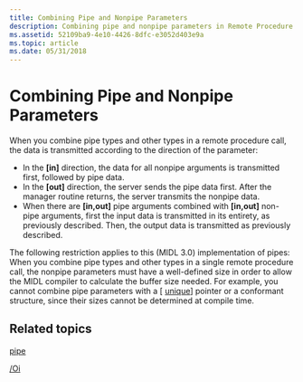 ```yaml
---
title: Combining Pipe and Nonpipe Parameters
description: Combining pipe and nonpipe parameters in Remote Procedure Call (RPC).
ms.assetid: 52109ba9-4e10-4426-8dfc-e3052d403e9a
ms.topic: article
ms.date: 05/31/2018
---
```


# Combining Pipe and Nonpipe Parameters

When you combine pipe types and other types in a remote procedure call, the data is transmitted according to the direction of the parameter:

-   In the **\[in\]** direction, the data for all nonpipe arguments is transmitted first, followed by pipe data.
-   In the **\[out\]** direction, the server sends the pipe data first. After the manager routine returns, the server transmits the nonpipe data.
-   When there are **\[in,out\]** pipe arguments combined with **\[in,out\]** non-pipe arguments, first the input data is transmitted in its entirety, as previously described. Then, the output data is transmitted as previously described.

The following restriction applies to this (MIDL 3.0) implementation of pipes: When you combine pipe types and other types in a single remote procedure call, the nonpipe parameters must have a well-defined size in order to allow the MIDL compiler to calculate the buffer size needed. For example, you cannot combine pipe parameters with a \[ [unique](https://docs.microsoft.com/windows/desktop/Midl/unique)\] pointer or a conformant structure, since their sizes cannot be determined at compile time.

## Related topics

<dl> <dt>

[pipe](https://docs.microsoft.com/windows/desktop/Midl/pipe)
</dt> <dt>

[/Oi](https://docs.microsoft.com/windows/desktop/Midl/-oi)
</dt> </dl>

 

 




